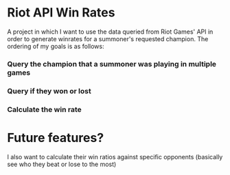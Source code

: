 # Riot API Win Rates

A project in which I want to use the data queried from Riot Games' API in order to generate winrates for a summoner's requested champion. The ordering of my goals is as follows:

### Query the champion that a summoner was playing in multiple games
### Query if they won or lost
### Calculate the win rate

# Future features?

I also want to calculate their win ratios against specific opponents (basically see who they beat or lose to the most)
